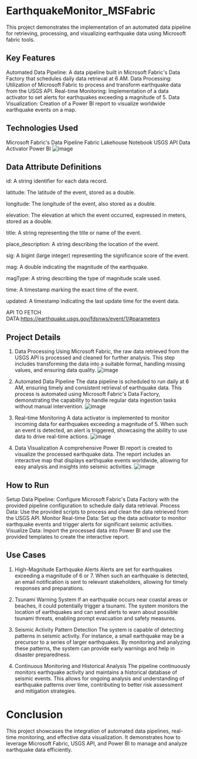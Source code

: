 # EarthquakeMonitor_MSFabric
This project demonstrates the implementation of an automated data pipeline for retrieving, processing, and visualizing earthquake data using Microsoft fabric tools.

## Key Features
Automated Data Pipeline: A data pipeline built in Microsoft Fabric's Data Factory that schedules daily data retrieval at 6 AM.
Data Processing: Utilization of Microsoft Fabric to process and transform earthquake data from the USGS API.
Real-time Monitoring: Implementation of a data activator to set alerts for earthquakes exceeding a magnitude of 5.
Data Visualization: Creation of a Power BI report to visualize worldwide earthquake events on a map.

## Technologies Used
Microsoft Fabric's Data Pipeline
Fabric Lakehouse
Notebook
USGS API
Data Activator
Power BI
![image](https://github.com/akhandchauhan/earthquake_fabric/assets/112802105/5a687cfe-f823-4235-bd45-4e580a1c730a)

## Data Attribute Definitions
id: A string identifier for each data record.

latitude: The latitude of the event, stored as a double.

longitude: The longitude of the event, also stored as a double.

elevation: The elevation at which the event occurred, expressed in meters, stored as a double.

title: A string representing the title or name of the event.

place_description: A string describing the location of the event.

sig: A bigint (large integer) representing the significance score of the event.

mag: A double indicating the magnitude of the earthquake.

magType: A string describing the type of magnitude scale used.

time: A timestamp marking the exact time of the event.

updated: A timestamp indicating the last update time for the event data.

API TO FETCH DATA:https://earthquake.usgs.gov/fdsnws/event/1/#parameters

## Project Details

1. Data Processing
Using Microsoft Fabric, the raw data retrieved from the USGS API is processed and cleaned for further analysis. This step includes transforming the data into a suitable format, handling missing values, and ensuring data quality.
![image](https://github.com/akhandchauhan/earthquake_fabric/assets/112802105/def8be6d-71cf-45d5-b185-f7399819f2e6)
2. Automated Data Pipeline
The data pipeline is scheduled to run daily at 6 AM, ensuring timely and consistent retrieval of earthquake data. This process is automated using Microsoft Fabric's Data Factory, demonstrating the capability to handle regular data ingestion tasks without manual intervention.
![image](https://github.com/akhandchauhan/earthquake_fabric/assets/112802105/1197b9d2-25c7-4a84-b355-464f92010f7f)

3. Real-time Monitoring
A data activator is implemented to monitor incoming data for earthquakes exceeding a magnitude of 5. When such an event is detected, an alert is triggered, showcasing the ability to use data to drive real-time actions.
![image](https://github.com/akhandchauhan/earthquake_fabric/assets/112802105/d0f8b0e4-0d3f-41cd-9021-a6d7e13f136c)

4. Data Visualization
A comprehensive Power BI report is created to visualize the processed earthquake data. The report includes an interactive map that displays earthquake events worldwide, allowing for easy analysis and insights into seismic activities.
![image](https://github.com/akhandchauhan/earthquake_fabric/assets/112802105/b76ff8ea-3d0a-4fc0-8761-6fe09cef01ad)

## How to Run
Setup Data Pipeline: Configure Microsoft Fabric's Data Factory with the provided pipeline configuration to schedule daily data retrieval.
Process Data: Use the provided scripts to process and clean the data retrieved from the USGS API.
Monitor Real-time Data: Set up the data activator to monitor earthquake events and trigger alerts for significant seismic activities.
Visualize Data: Import the processed data into Power BI and use the provided templates to create the interactive report.

## Use Cases
1. High-Magnitude Earthquake Alerts
Alerts are set for earthquakes exceeding a magnitude of 6 or 7. When such an earthquake is detected, an email notification is sent to relevant stakeholders, allowing for timely responses and preparations.

2. Tsunami Warning System
If an earthquake occurs near coastal areas or beaches, it could potentially trigger a tsunami. The system monitors the location of earthquakes and can send alerts to warn about possible tsunami threats, enabling prompt evacuation and safety measures.

3. Seismic Activity Pattern Detection
The system is capable of detecting patterns in seismic activity. For instance, a small earthquake may be a precursor to a series of larger earthquakes. By monitoring and analyzing these patterns, the system can provide early warnings and help in disaster preparedness.

4. Continuous Monitoring and Historical Analysis
The pipeline continuously monitors earthquake activity and maintains a historical database of seismic events. This allows for ongoing analysis and understanding of earthquake patterns over time, contributing to better risk assessment and mitigation strategies.

# Conclusion
This project showcases the integration of automated data pipelines, real-time monitoring, and effective data visualization. It demonstrates how to leverage Microsoft Fabric, USGS API, and Power BI to manage and analyze earthquake data efficiently.

